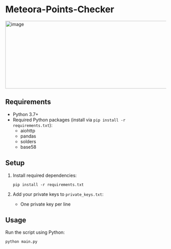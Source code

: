 # Meteora-Points-Checker

<img width="780" height="212" alt="image" src="https://github.com/user-attachments/assets/804f3a67-f653-41f2-afe3-b27455b6048f" />

## Requirements

- Python 3.7+
- Required Python packages (install via `pip install -r requirements.txt`):
  - aiohttp
  - pandas
  - solders
  - base58

## Setup

1. Install required dependencies:
   ```
   pip install -r requirements.txt
   ```
   
2. Add your private keys to `private_keys.txt`:
   - One private key per line

## Usage

Run the script using Python:

```
python main.py
```

